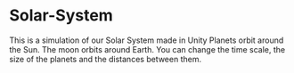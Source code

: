 # Solar-System
This is a simulation of our Solar System made in Unity
Planets orbit around the Sun.
The moon orbits around Earth.
You can change the time scale, the size of the planets and the distances between them.
